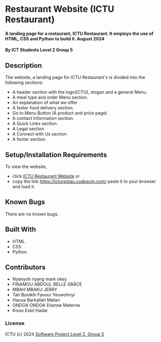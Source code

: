 
# Restaurant Website  (ICTU Restaurant)

#### A landing page for a restaurant, ICTU Restaurant. It employs the use of HTML, CSS and Python to build it. August 2024

#### By **ICT Students Level 2 Group 5**

## Description
The website, a landing page for ICTU Restaurant's is divided into the following sections:

* A header section with the logo(ICTU), slogan and a general Menu.
* A meal type and order Menu section.
* An explanation of what we offer
* A faster food delivery section.
* Go to Menu Button (A product and price page)
* A contact Information section.
* A Quick Links section.
* A Legal section
* A Connect with Us section
* A footer section.

## Setup/Installation Requirements

To view the website, 
* click [ICTU Restaurant Website](https://icturestau.codescm.com/)
or 
* copy the link https://icturestau.codescm.com/ paste it to your browser and load it.  


## Known Bugs

There are no known bugs.

## Built With

* HTML
* CSS
* Python
## Contributors
*  Nyanyoh nyang mark okey
*  FINAMOU ABDOUL BELLE GRÂCE
*  MBAH MBAKU JERRY
*  Tah Bunikih Favour Yeuwohnyi
*  Haoua Barkallah Matari
*  ONDOA ONDOA Etienne Materne
*  Kisso Eskil Hadar
### License
ICTU (c) 2024 [Software Project Level 2, Group 5](https://github.com/FINAMOU01/icturestaurant/) 
